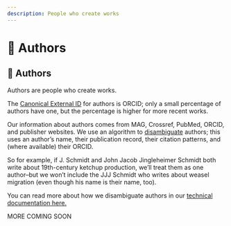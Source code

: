 ```yaml
---
description: People who create works
---
```


# 👩 Authors

## 👩 Authors

Authors are people who create works.

The [Canonical External ID](../the-data/authors/broken-reference/) for authors is ORCID; only a small percentage of authors have one, but the percentage is higher for more recent works.

Our information about authors comes from MAG, Crossref, PubMed, ORCID, and publisher websites. We use an algorithm to [disambiguate](https://en.wikipedia.org/wiki/Author\_name\_disambiguation) authors; this uses an author’s name, their publication record, their citation patterns, and (where available) their ORCID.

So for example, if J. Schmidt and John Jacob Jingleheimer Schmidt both write about 19th-century ketchup production, we’ll treat them as one author–but we won’t include the JJJ Schmidt who writes about weasel migration (even though his name is their name, too).

You can read more about how we disambiguate authors in our [technical documentation here.](https://docs.openalex.org/api-entities/authors/author-disambiguation)

MORE COMING SOON
